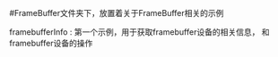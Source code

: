 #FrameBuffer文件夹下，放置着关于FrameBuffer相关的示例

framebufferInfo : 第一个示例，用于获取framebuffer设备的相关信息， 和framebuffer设备的操作
